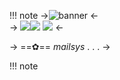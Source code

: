 !!! note
->![banner](https://wilardo.crd.co/assets/images/gallery06/e5b2ab64_original.png?v=47044b3a) <-                                                                                                                                                                                                                                                      
-> [![](https://see.fontimg.com/api/renderfont4/MVppp/eyJyIjoiZnMiLCJoIjoyNiwidyI6MjAwMCwiZnMiOjEzLCJmZ2MiOiIjNENBMTRCIiwiYmdjIjoiI0ZGRkZGRiIsInQiOjF9/MQ/moon-flower-bold.png)](https://rentry.co/mailsystem1)[![](https://see.fontimg.com/api/renderfont4/MVppp/eyJyIjoiZnMiLCJoIjoyNiwidyI6MjAwMCwiZnMiOjEzLCJmZ2MiOiIjNENBMTRCIiwiYmdjIjoiI0ZGRkZGRiIsInQiOjF9/Mg/moon-flower-bold.png)](https://rentry.co/mailsystem2) [![](https://see.fontimg.com/api/renderfont4/MVppp/eyJyIjoiZnMiLCJoIjoyNiwidyI6MjAwMCwiZnMiOjEzLCJmZ2MiOiIjNENBMTRCIiwiYmdjIjoiI0ZGRkZGRiIsInQiOjF9/Mw/moon-flower-bold.png)](https://rentry.co/mailsystem3)  <-

->   ==✿== *mailsys* . . . ->


!!! note